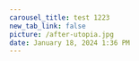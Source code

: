 ```yaml
---
carousel_title: test 1223
new_tab_link: false
picture: /after-utopia.jpg
date: January 18, 2024 1:36 PM
---
```

